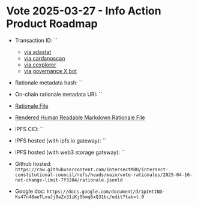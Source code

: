 
# Vote 2025-03-27 - Info Action Product Roadmap

- Transaction ID: ``
  - [via adastat]()
  - [via cardanoscan]()
  - [via cexplorer]()
  - [via governance X bot]()

- Rationale metadata hash: ``
- On-chain rationale metadata URI: ``

- [Rationale File](./rationale.jsonld)
- [Rendered Human Readable Markdown Rationale File](./rationale.jsonld.md)

- IPFS CID: ``
- IPFS hosted (with ipfs.io gateway): ``
- IPFS hosted (with web3 storage gateway): ``

- Github hosted: `https://raw.githubusercontent.com/IntersectMBO/intersect-constitutional-council/refs/heads/main/vote-rationales/2025-04-16-net-change-limit-7f3204/rationale.jsonld`
- Google doc: `https://docs.google.com/document/d/1pIHtIND-Ks47n48aeTLvuJj8aZx31iKjSbmq6xQ31bc/edit?tab=t.0`
